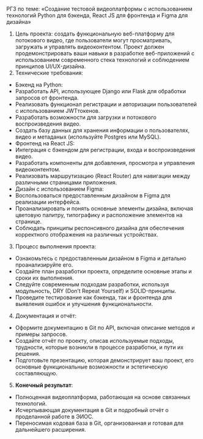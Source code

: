 РГЗ по теме: «Создание тестовой видеоплатформы с использованием технологий Python для бэкенда, React JS для фронтенда и Figma для дизайна»
1.	Цель проекта: создать функциональную веб-платформу для потокового видео, где пользователи могут просматривать, загружать и управлять видеоконтентом. Проект должен продемонстрировать ваши навыки в разработке веб-приложений с использованием современного стека технологий и соблюдением принципов UI/UX-дизайна.
2. Технические требования:
- Бэкенд на Python:
 - Разработать API, использующее Django или Flask для обработки запросов от фронтенда.
 - Реализовать функционал регистрации и авторизации пользователей с использованием JWTтокенов.
 - Разработать возможности для загрузки и потокового воспроизведения видео.
 - Создать базу данных для хранения информации о пользователях, видео и метаданых
(используйте Postgres или MySQL).
 - Фронтенд на React JS:
 - Интеграция с бэкендом для регистрации, входа и воспроизведения видео.
 - Разработать компоненты для добавления, просмотра и управления видеоконтентом.
 - Реализовать маршрутизацию (React Router) для навигации между различными страницами
приложения.
- Дизайн с использованием Figma:
 - Воспользоваться предоставленным дизайном в Figma для реализации интерфейса.
 - Проанализировать и понять основные элементы дизайна, включая цветовую палитру,
типографику и расположение элементов на странице.
 - Соблюдать принципы респонсивного дизайна для обеспечения корректного отображения на
различных устройствах.
3. Процесс выполнения проекта:
 - Ознакомьтесь с предоставленным дизайном в Figma и детально проанализируйте его.
 - Создайте план разработки проекта, определите основные этапы и сроки их выполнения.
 - Следуйте современным подходам разработки, используя модульность, DRY (Don’t Repeat
Yourself) и SOLID-принципы.
 - Проведите тестирование как бэкенда, так и фронтенда для выявления ошибок и улучшения
функциональности.
4. Документация и отчёт:
 - Оформите документацию в Git по API, включая описание методов и примеры запросов.
 - Создайте отчёт по проекту, описав используемые подходы, трудности, которые возникли в
процессе разработки, и пути их решения.
 - Подготовьте презентацию, которая демонстрирует ваш проект, его основные функциональные
возможности и эстетическую составляющую.
5. **Конечный результат**:
 - Полноценная видеоплатформа, работающая на основе связанных технологий.
 - Исчерпывающая документация в Git и подробный отчёт о проделанной работе в ЭИОС.
 - Переносимая кодовая база в Git, организованная и готовая для дальнейшего расширения.
